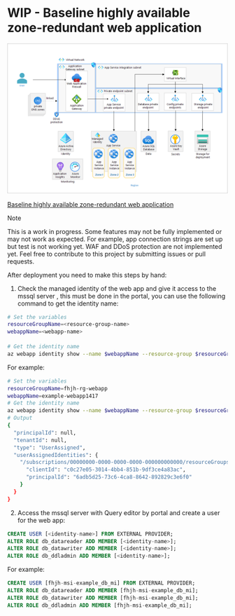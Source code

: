 # WIP - Baseline highly available zone-redundant web application

![image](image.png)

[Baseline highly available zone-redundant web application](https://learn.microsoft.com/en-us/azure/architecture/web-apps/app-service/architectures/baseline-zone-redundant)

> [!NOTE]
> This is a work in progress. Some features may not be fully implemented or may not work as expected. For example, app connection strings are set up but test is not working yet. WAF and DDoS protection are not implemented yet. Feel free to contribute to this project by submitting issues or pull requests.


After deployment you need to make this steps by hand:

1. Check the managed identity of the web app and give it access to the mssql server , this must be done in the portal, you can use the following command to get the identity name:
```bash
# Set the variables
resourceGroupName=<resource-group-name>
webappName=<webapp-name>

# Get the identity name
az webapp identity show --name $webappName --resource-group $resourceGroupName --query principalId
```
For example:

```bash
# Set the variables
resourceGroupName=fhjh-rg-webapp
webappName=example-webapp1417
# Get the identity name
az webapp identity show --name $webappName --resource-group $resourceGroupName --query principalId
# Output
{
  "principalId": null,
  "tenantId": null,
  "type": "UserAssigned",
  "userAssignedIdentities": {
    "/subscriptions/00000000-0000-0000-0000-000000000000/resourceGroups/resourcegroups/fhjh-rg-webapp/providers/Microsoft.ManagedIdentity/userAssignedIdentities/fhjh-msi-example_db_mi": {
      "clientId": "c0c27e05-3014-4bb4-851b-9df3ce4a83ac",
      "principalId": "6adb5d25-73c6-4ca8-8642-892829c3e6f0"
    }
  }
}
```


2. Access the mssql server with Query editor by portal and create a user for the web app:
```sql
CREATE USER [<identity-name>] FROM EXTERNAL PROVIDER;
ALTER ROLE db_datareader ADD MEMBER [<identity-name>];
ALTER ROLE db_datawriter ADD MEMBER [<identity-name>];
ALTER ROLE db_ddladmin ADD MEMBER [<identity-name>];
```

For example:

```sql
CREATE USER [fhjh-msi-example_db_mi] FROM EXTERNAL PROVIDER;
ALTER ROLE db_datareader ADD MEMBER [fhjh-msi-example_db_mi];
ALTER ROLE db_datawriter ADD MEMBER [fhjh-msi-example_db_mi];
ALTER ROLE db_ddladmin ADD MEMBER [fhjh-msi-example_db_mi];
```

